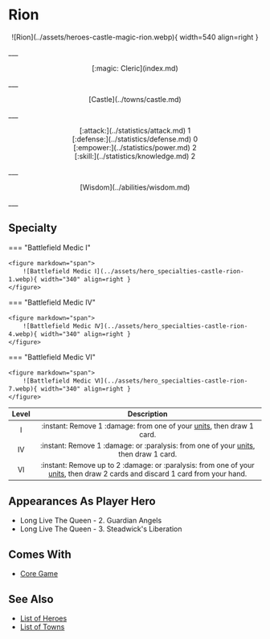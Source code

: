 # Rion

<p style="text-align: center;" markdown>![Rion](../assets/heroes-castle-magic-rion.webp){ width=540 align=right }</p>
___
<p style="text-align: center;" markdown>[:magic: Cleric](index.md)</p>
___
<p style="text-align: center;" markdown>[Castle](../towns/castle.md)</p>
___

<p style="text-align: center;" markdown>[:attack:](../statistics/attack.md)&nbsp;1</br>[:defense:](../statistics/defense.md)&nbsp;0</br>[:empower:](../statistics/power.md)&nbsp;2</br>[:skill:](../statistics/knowledge.md)&nbsp;2</p>
___
<p style="text-align: center;" markdown>[Wisdom](../abilities/wisdom.md)</p>
___

## Specialty

=== "Battlefield Medic Ⅰ"

    <figure markdown="span">
        ![Battlefield Medic Ⅰ](../assets/hero_specialties-castle-rion-1.webp){ width="340" align=right }
    </figure>

=== "Battlefield Medic Ⅳ"

    <figure markdown="span">
        ![Battlefield Medic Ⅳ](../assets/hero_specialties-castle-rion-4.webp){ width="340" align=right }
    </figure>

=== "Battlefield Medic Ⅵ"

    <figure markdown="span">
        ![Battlefield Medic Ⅵ](../assets/hero_specialties-castle-rion-7.webp){ width="340" align=right }
    </figure>


| Level | Description |
| :---: | :---: |
| Ⅰ | :instant: Remove 1 :damage: from one of your [units](../units/index.md), then draw 1 card. |
| Ⅳ | :instant: Remove 1 :damage: or :paralysis: from one of your [units](../units/index.md), then draw 1 card. |
| Ⅵ | :instant: Remove up to 2 :damage: or :paralysis: from one of your [units](../units/index.md), then draw 2 cards and discard 1 card from your hand. |


## Appearances As Player Hero

- Long Live The Queen - 2. Guardian Angels
- Long Live The Queen - 3. Steadwick's Liberation


## Comes With

- [Core Game](../content.md)


## See Also

- [List of Heroes](index.md)
- [List of Towns](../towns/index.md)

